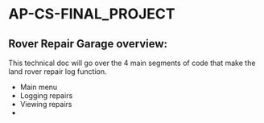 # AP-CS-FINAL_PROJECT
## Rover Repair Garage overview:
This technical doc will go over the 4 main segments of code that make the land rover repair log function.

- Main menu
- Logging repairs 
- Viewing repairs
- 
